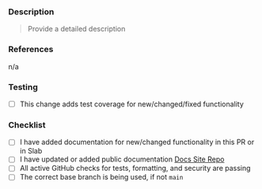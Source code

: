 <!-- 
By submitting a PR to this repository, you agree to the terms within the [Code of Conduct](/CODE-OF-CONDUCT.md). Please see the [contributing guidelines](/CONTRIBUTING.md) for how to create and submit a high-quality PR for this repo.
-->

### Description

<!-- 
Describe the purpose of this PR along with any background information and the impacts of the proposed change. For the benefit of the community, please do not assume prior context.

Provide details that support your chosen implementation, including: breaking changes, alternatives considered, changes to the API, etc.

If the UI is being changed, please provide screenshots.
-->

> Provide a detailed description



### References

<!--
Include any links supporting this change such as a:

- GitHub Issue/PR number addressed or fixed
- Auth0 Community post
- StackOverflow post
- Support forum thread
- Related pull requests/issues from other repos

If there are no references, simply delete this section or ignore it (n/a works...)
-->

n/a

### Testing

<!--
Describe how this can be tested by reviewers. Be specific about anything not tested and reasons why. If this library has unit and/or integration testing, tests should be added for new functionality and existing tests should complete without errors.

Please include any manual steps for testing end-to-end or functionality not covered by unit/integration tests.

Also include details of the environment this PR was developed in (language/platform/browser version).
-->

- [ ] This change adds test coverage for new/changed/fixed functionality

### Checklist

- [ ] I have added documentation for new/changed functionality in this PR or in Slab
- [ ] I have updated or added public documentation [Docs Site Repo](https://github.com/codereviewsai/codereviewsai.github.io)
- [ ] All active GitHub checks for tests, formatting, and security are passing
- [ ] The correct base branch is being used, if not `main`
